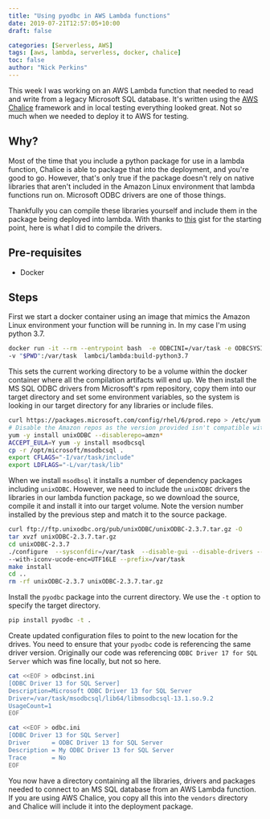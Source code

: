 ```yaml
---
title: "Using pyodbc in AWS Lambda functions"
date: 2019-07-21T12:57:05+10:00
draft: false

categories: [Serverless, AWS]
tags: [aws, lambda, serverless, docker, chalice]
toc: false
author: "Nick Perkins"
---
```

<!-- cSpell:words pyodbc ODBC msodbsql -->
This week I was working on an AWS Lambda function that needed to read and write from a legacy Microsoft SQL database. It's written using the [AWS Chalice](https://github.com/aws/chalice) framework and in local testing everything looked great. Not so much when we needed to deploy it to AWS for testing.

## Why?

Most of the time that you include a python package for use in a lambda function, Chalice is able to package that into the deployment, and you're good to go. However, that's only true if the package doesn't rely on native libraries that aren't included in the Amazon Linux environment that lambda functions run on. Microsoft ODBC drivers are one of those things.

Thankfully you can compile these libraries yourself and include them in the package being deployed into lambda. With thanks to [this](https://gist.github.com/carlochess/658a98589709f46dbb3d20502e48556b) gist for the starting point, here is what I did to compile the drivers.

## Pre-requisites

* Docker

## Steps

First we start a docker container using an image that mimics the Amazon Linux environment your function will be running in. In my case I'm using python 3.7.

```bash
docker run -it --rm --entrypoint bash  -e ODBCINI=/var/task -e ODBCSYSINI=/var/task \
-v "$PWD":/var/task  lambci/lambda:build-python3.7
```

This sets the current working directory to be a volume within the docker container where all the compilation artifacts will end up. We then install the MS SQL ODBC drivers from Microsoft's rpm repository, copy them into our target directory and set some environment variables, so the system is looking in our target directory for any libraries or include files.

```bash
curl https://packages.microsoft.com/config/rhel/6/prod.repo > /etc/yum.repos.d/mssql-release.repo
# Disable the Amazon repos as the version provided isn't compatible with msodbcsql
yum -y install unixODBC --disablerepo=amzn*
ACCEPT_EULA=Y yum -y install msodbcsql
cp -r /opt/microsoft/msodbcsql .
export CFLAGS="-I/var/task/include"
export LDFLAGS="-L/var/task/lib"
```

When we install `msodbsql` it installs a number of dependency packages including `unixODBC`.  However, we need to include the `unixODBC` drivers the libraries in our lambda function package, so we download the source, compile it and install it into our target volume. Note the version number installed by the previous step and match it to the source package.

```bash
curl ftp://ftp.unixodbc.org/pub/unixODBC/unixODBC-2.3.7.tar.gz -O
tar xvzf unixODBC-2.3.7.tar.gz
cd unixODBC-2.3.7
./configure  --sysconfdir=/var/task  --disable-gui --disable-drivers --enable-iconv --with-iconv-char-enc=UTF8 \
--with-iconv-ucode-enc=UTF16LE --prefix=/var/task
make install
cd ..
rm -rf unixODBC-2.3.7 unixODBC-2.3.7.tar.gz
```

Install the `pyodbc` package into the current directory. We use the `-t` option to specify the target directory.

```bash
pip install pyodbc -t .
```

Create updated configuration files to point to the new location for the drives. You need to ensure that your `pyodbc` code is referencing the same driver version. Originally our code was referencing `ODBC Driver 17 for SQL Server` which was fine locally, but not so here.

```bash
cat <<EOF > odbcinst.ini
[ODBC Driver 13 for SQL Server]
Description=Microsoft ODBC Driver 13 for SQL Server
Driver=/var/task/msodbcsql/lib64/libmsodbcsql-13.1.so.9.2
UsageCount=1
EOF

cat <<EOF > odbc.ini
[ODBC Driver 13 for SQL Server]
Driver      = ODBC Driver 13 for SQL Server
Description = My ODBC Driver 13 for SQL Server
Trace       = No
EOF
```

You now have a directory containing all the libraries, drivers and packages needed to connect to an MS SQL database from an AWS Lambda function. If you are using AWS Chalice, you copy all this into the `vendors` directory and Chalice will include it into the deployment package.

